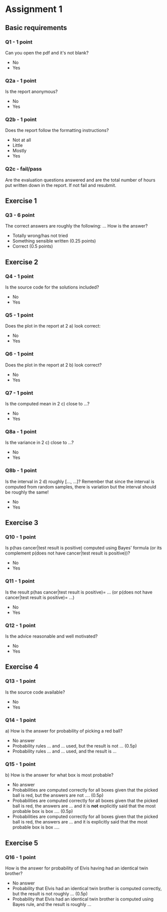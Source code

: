 # Assignment 1

## Basic requirements

### Q1 - 1 point
Can you open the pdf and it's not blank?

- No
- Yes

### Q2a - 1 point

Is the report anonymous?

- No
- Yes

### Q2b - 1 point
Does the report follow the formatting instructions?

- Not at all
- Little
- Mostly
- Yes

### Q2c - fail/pass

Are the evaluation questions answered and are the total number of hours put written down in the report. If not fail and resubmit.


## Exercise 1

### Q3 - 6 point

The correct answers are roughly the following:
...
How is the answer?

- Totally wrong/has not tried
- Something sensible written (0.25 points)
- Correct (0.5 points)

## Exercise 2

### Q4 - 1 point

Is the source code for the solutions included?

- No
- Yes

### Q5 - 1 point

Does the plot in the report at 2 a) look correct:

- No
- Yes

### Q6 - 1 point

Does the plot in the report at 2 b) look correct?

- No
- Yes

### Q7 - 1 point

Is the computed mean in 2 c) close to ...?

- No
- Yes

### Q8a - 1 point

Is the variance in 2 c) close to ...?

- No
- Yes


### Q8b - 1 point

Is the interval in 2 d) roughly [..., ...]? Remember that since the interval is computed from random samples, there is variation but the interval should be roughly the same!

- No
- Yes

## Exercise 3

### Q10 - 1 point

Is p(has cancer|test result is positive) computed using Bayes' formula (or its complement p(does not have cancer|test result is positive))?

- No
- Yes

### Q11 - 1 point

Is the result p(has cancer|test result is positive)= ... (or p(does not have cancer|test result is positive)= ...)

- No
- Yes

### Q12 - 1 point

Is the advice reasonable and well motivated?

- No
- Yes


## Exercise 4

### Q13 - 1 point

Is the source code available?

- No
- Yes

### Q14 - 1 point

a) How is the answer for probability of picking a red ball?

- No answer
- Probability rules ... and ... used, but the result is not ... (0.5p)
- Probability rules ... and ... used, and the result is ... 


### Q15 - 1 point

b) How is the answer for what box is most probable?

- No answer
- Probabilities are computed correctly for all boxes given that the picked ball is red, but the answers are not .... (0.5p)
- Probabilities are computed correctly for all boxes given that the picked ball is red, the answers are ... and it is **not** explicitly said that the most probable box is box .... (0.5p)
- Probabilities are computed correctly for all boxes given that the picked ball is red, the answers are ... and it is explicitly said that the most probable box is box .... 

## Exercise 5

### Q16 - 1 point

How is the answer for probability of Elvis having had an identical twin brother?

- No answer
- Probability that Elvis had an identical twin brother is computed correctly, but the result is not roughly ... (0.5p)
- Probability that Elvis had an identical twin brother is computed using Bayes rule, and the result is roughly ...


